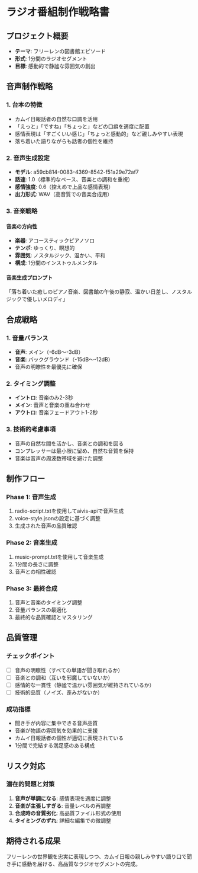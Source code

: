 # ラジオ番組制作戦略書

## プロジェクト概要
- **テーマ**: フリーレンの図書館エピソード
- **形式**: 1分間のラジオセグメント
- **目標**: 感動的で静謐な雰囲気の創出

## 音声制作戦略

### 1. 台本の特徴
- カムイ日報話者の自然な口調を活用
- 「えっと」「ですね」「ちょっと」などの口癖を適度に配置
- 感情表現は「すごくいい感じ」「ちょっと感動的」など親しみやすい表現
- 落ち着いた語りながらも話者の個性を維持

### 2. 音声生成設定
- **モデル**: a59cb814-0083-4369-8542-f51a29e72af7
- **話速**: 1.0（標準的なペース、音楽との調和を重視）
- **感情強度**: 0.6（控えめで上品な感情表現）
- **出力形式**: WAV（高音質での音楽合成用）

### 3. 音楽戦略

#### 音楽の方向性
- **楽器**: アコースティックピアノソロ
- **テンポ**: ゆっくり、瞑想的
- **雰囲気**: ノスタルジック、温かい、平和
- **構成**: 1分間のインストゥルメンタル

#### 音楽生成プロンプト
「落ち着いた癒しのピアノ音楽、図書館の午後の静寂、温かい日差し、ノスタルジックで優しいメロディ」

## 合成戦略

### 1. 音量バランス
- **音声**: メイン（-6dB～-3dB）
- **音楽**: バックグラウンド（-15dB～-12dB）
- 音声の明瞭性を最優先に確保

### 2. タイミング調整
- **イントロ**: 音楽のみ2-3秒
- **メイン**: 音声と音楽の重ね合わせ
- **アウトロ**: 音楽フェードアウト1-2秒

### 3. 技術的考慮事項
- 音声の自然な間を活かし、音楽との調和を図る
- コンプレッサーは最小限に留め、自然な音質を保持
- 音楽は音声の周波数帯域を避けた調整

## 制作フロー

### Phase 1: 音声生成
1. radio-script.txtを使用してaivis-apiで音声生成
2. voice-style.jsonの設定に基づく調整
3. 生成された音声の品質確認

### Phase 2: 音楽生成
1. music-prompt.txtを使用して音楽生成
2. 1分間の長さに調整
3. 音声との相性確認

### Phase 3: 最終合成
1. 音声と音楽のタイミング調整
2. 音量バランスの最適化
3. 最終的な品質確認とマスタリング

## 品質管理

### チェックポイント
- [ ] 音声の明瞭性（すべての単語が聞き取れるか）
- [ ] 音楽との調和（互いを邪魔していないか）
- [ ] 感情的な一貫性（静謐で温かい雰囲気が維持されているか）
- [ ] 技術的品質（ノイズ、歪みがないか）

### 成功指標
- 聞き手が内容に集中できる音声品質
- 音楽が物語の雰囲気を効果的に支援
- カムイ日報話者の個性が適切に表現されている
- 1分間で完結する満足感のある構成

## リスク対応

### 潜在的問題と対策
1. **音声が単調になる**: 感情表現を適度に調整
2. **音楽が主張しすぎる**: 音量レベルの再調整
3. **合成時の音質劣化**: 高品質ファイル形式の使用
4. **タイミングのずれ**: 詳細な編集での微調整

## 期待される成果
フリーレンの世界観を忠実に表現しつつ、カムイ日報の親しみやすい語り口で聞き手に感動を届ける、高品質なラジオセグメントの完成。
